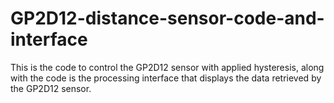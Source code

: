 # GP2D12-distance-sensor-code-and-interface
This is the code to control the GP2D12 sensor with applied hysteresis, along with the code is the processing interface that displays the data retrieved by the GP2D12 sensor.  
